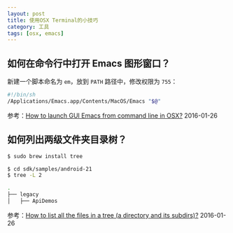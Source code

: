 ```yaml
---
layout: post
title: 使用OSX Terminal的小技巧
category: 工具
tags: [osx, emacs]
---
```


## 如何在命令行中打开 Emacs 图形窗口？

新建一个脚本命名为 `em`，放到 `PATH` 路径中，修改权限为 `755`：

```sh
#!/bin/sh
/Applications/Emacs.app/Contents/MacOS/Emacs "$@"
```
参考：[How to launch GUI Emacs from command line in OSX?](http://stackoverflow.com/questions/10171280/how-to-launch-gui-emacs-from-command-line-in-osx)
2016-01-26


## 如何列出两级文件夹目录树？

```sh
$ sudo brew install tree

$ cd sdk/samples/android-21
$ tree -L 2

.
├── legacy
│   ├── ApiDemos

```
参考：[How to list all the files in a tree (a directory and its subdirs)?](http://askubuntu.com/questions/15419/how-to-list-all-the-files-in-a-tree-a-directory-and-its-subdirs)
2016-01-26



